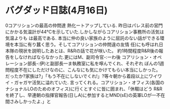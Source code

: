# バグダッド日誌(4月16日)

0コアリションの最高の仲問達
熱化ートアップしている.
昨日はパレス前の営門にかかる気温計が44℃を示していた.しかしながらコアリション事務所の活気は気温よりも
は最高である.
本当に仲の良い家族のように屈託のない話ができる環境を本当に有り蠶く思う。そしてコアリションの仲問違の友情
任)にも呼はれ日本隊の現状を説明したあとは、R&Rの話で花が咲いた。
約1時間程度R&R後の報告をしなければならなかった.更にはM、副司令官-:ーわ後
コアリション・オペレーション部長-:伊)と副部長一ま執務室に私を嚀んでくれ、それぞれ
ぼんの1週問程度不在にしただけなのに、こんなにも気にかけてもらい本当にしかった。
だったか?家族は?」「もう不在にしないでくれ!」?等々朝から着段以上にワイワイ・ガャガヤ活気に溢れていた.
言ってくれる。コアリション・オフィス(各国のナショナルLOのためのオフィス)に行くとすぐに皆に囲まれ、「休畷はどう
R&Rを終了し、早連朝の指揮官報告(日しA)に参加するとMND(sE)の英軍LOが一不在間さみしかったよ.」と
